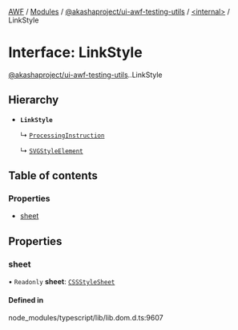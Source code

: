 [AWF](../README.md) / [Modules](../modules.md) / [@akashaproject/ui-awf-testing-utils](../modules/akashaproject_ui_awf_testing_utils.md) / [<internal\>](../modules/akashaproject_ui_awf_testing_utils._internal_.md) / LinkStyle

# Interface: LinkStyle

[@akashaproject/ui-awf-testing-utils](../modules/akashaproject_ui_awf_testing_utils.md).[<internal>](../modules/akashaproject_ui_awf_testing_utils._internal_.md).LinkStyle

## Hierarchy

- **`LinkStyle`**

  ↳ [`ProcessingInstruction`](akashaproject_ui_awf_testing_utils._internal_.ProcessingInstruction.md)

  ↳ [`SVGStyleElement`](akashaproject_ui_awf_testing_utils._internal_.SVGStyleElement.md)

## Table of contents

### Properties

- [sheet](akashaproject_ui_awf_testing_utils._internal_.LinkStyle.md#sheet)

## Properties

### sheet

• `Readonly` **sheet**: [`CSSStyleSheet`](../modules/akashaproject_ui_awf_testing_utils._internal_.md#cssstylesheet)

#### Defined in

node_modules/typescript/lib/lib.dom.d.ts:9607

